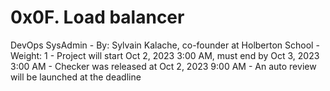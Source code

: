 # 0x0F. Load balancer
DevOps SysAdmin
    - By: Sylvain Kalache, co-founder at Holberton School
    - Weight: 1
    - Project will start Oct 2, 2023 3:00 AM, must end by Oct 3, 2023 3:00 AM
    - Checker was released at Oct 2, 2023 9:00 AM
    - An auto review will be launched at the deadline

